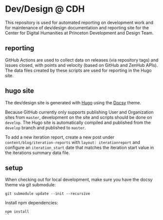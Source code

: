 # Dev/Design @ CDH

This repository is used for automated reporting on development work and for maintenance of dev/design documentation and reporting site for the Center for Digital Humanities at Princeton Development and Design Team.

## reporting

GitHub Actions are used to collect data on releases (via repository tags) and issues closed, with points and velocity (based on GitHub and ZenHub APIs). The data files created by these scripts are used for reporting in the Hugo site.

## hugo site

The dev/design site is generated with [Hugo](https://gohugo.io/) using the [Docsy](https://www.docsy.dev/) theme.

Because GitHub currently only supports publishing User and Organization sites from `master`, development on the site and scripts should be done on `develop`. The Hugo site is automatically compiled and published from the `develop` branch and published to `master`.

To add a new iteration report, create a new post under `content/blog/iteration-reports` with `layout: iterationreport` and configure an `iteration_start` date that matches the iteration start value in the iterations summary data file.


## setup

When checking out for local development, make sure you have
the docsy theme via git submodule:

```
git submodule update --init --recursive
```

Install npm dependencies:

```
npm install
``







